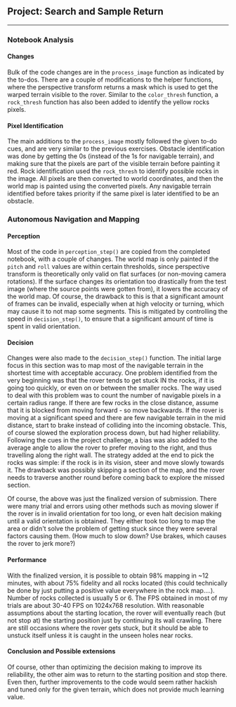 ## Project: Search and Sample Return

---

### Notebook Analysis

#### Changes
Bulk of the code changes are in the `process_image` function as indicated by the to-dos. There are a couple of modifications to the helper functions, where the perspective transform returns a mask which is used to get the warped terrain visible to the rover. Similar to the `color_thresh` function, a `rock_thresh` function has also been added to identify the yellow rocks pixels.

#### Pixel Identification

The main additions to the `process_image` mostly followed the given to-do cues, and are very similar to the previous exercises. Obstacle identification was done by getting the 0s (instead of the 1s for navigable terrain), and making sure that the pixels are part of the visible terrain before painting it red. Rock identification used the `rock_thresh` to identify possible rocks in the image. All pixels are then converted to world coordinates, and then the world map is painted using the converted pixels. Any navigable terrain identified before takes priority if the same pixel is later identified to be an obstacle.

### Autonomous Navigation and Mapping

#### Perception
Most of the code in `perception_step()` are copied from the completed notebook, with a couple of changes. The world map is only painted if the `pitch` and `roll` values are within certain thresholds, since perspective transform is theoretically only valid on flat surfaces (or non-moving camera rotations). If the surface changes its orientation too drastically from the test image (where the source points were gotten from), it lowers the accuracy of the world map. Of course, the drawback to this is that a significant amount of frames can be invalid, especially when at high velocity or turning, which may cause it to not map some segments. This is mitigated by controlling the speed in `decision_step()`, to ensure that a significant amount of time is spent in valid orientation.

#### Decision

Changes were also made to the `decision_step()` function. The initial large focus in this section was to map most of the navigable terrain in the shortest time with acceptable accuracy. One problem identified from the very beginning was that the rover tends to get stuck IN the rocks, if it is going too quickly, or even on or between the smaller rocks. The way used to deal with this problem was to count the number of navigable pixels in a certain radius range. If there are few rocks in the close distance, assume that it is blocked from moving forward - so move backwards. If the rover is moving at a significant speed and there are few navigable terrain in the mid distance, start to brake instead of colliding into the incoming obstacle. This, of course slowed the exploration process down, but had higher reliability. Following the cues in the project challenge, a bias was also added to the average angle to allow the rover to prefer moving to the right, and thus travelling along the right wall. The strategy added at the end to pick the rocks was simple: if the rock is in its vision, steer and move slowly towards it. The drawback was possibly skipping a section of the map, and the rover needs to traverse another round before coming back to explore the missed section.

Of course, the above was just the finalized version of submission. There were many trial and errors using other methods such as moving slower if the rover is in invalid orientation for too long, or even halt decision making until a valid orientation is obtained. They either took too long to map the area or didn't solve the problem of getting stuck since they were several factors causing them. (How much to slow down? Use brakes, which causes the rover to jerk more?)

#### Performance
With the finalized version, it is possible to obtain 98% mapping in ~12 minutes, with about 75% fidelity and all rocks located (this could technically be done by just putting a positive value everywhere in the rock map....). Number of rocks collected is usually 5 or 6. The FPS obtained in most of my trials are about 30-40 FPS on 1024x768 resolution. With reasonable assumptions about the starting location, the rover will eventually reach (but not stop at) the starting position just by continuing its wall crawling. There are still occasions where the rover gets stuck, but it should be able to unstuck itself unless it is caught in the unseen holes near rocks.

#### Conclusion and Possible extensions
Of course, other than optimizing the decision making to improve its reliability, the other aim was to return to the starting position and stop there. Even then, further improvements to the code would seem rather hackish and tuned only for the given terrain, which does not provide much learning value.